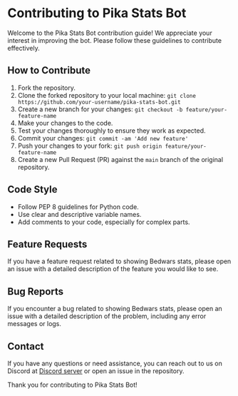 # Contributing to Pika Stats Bot

Welcome to the Pika Stats Bot contribution guide! We appreciate your interest in improving the bot. Please follow these guidelines to contribute effectively.

## How to Contribute

1. Fork the repository.
2. Clone the forked repository to your local machine: `git clone https://github.com/your-username/pika-stats-bot.git`
3. Create a new branch for your changes: `git checkout -b feature/your-feature-name`
4. Make your changes to the code.
5. Test your changes thoroughly to ensure they work as expected.
6. Commit your changes: `git commit -am 'Add new feature'`
7. Push your changes to your fork: `git push origin feature/your-feature-name`
8. Create a new Pull Request (PR) against the `main` branch of the original repository.

## Code Style

- Follow PEP 8 guidelines for Python code.
- Use clear and descriptive variable names.
- Add comments to your code, especially for complex parts.

## Feature Requests

If you have a feature request related to showing Bedwars stats, please open an issue with a detailed description of the feature you would like to see.

## Bug Reports

If you encounter a bug related to showing Bedwars stats, please open an issue with a detailed description of the problem, including any error messages or logs.

## Contact

If you have any questions or need assistance, you can reach out to us on Discord at [Discord server](https://discord.gg/Yk9s2ZWTAU) or open an issue in the repository.

Thank you for contributing to Pika Stats Bot!
